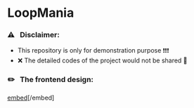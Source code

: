 # LoopMania

### ⚠ &nbsp; Disclaimer: 
- This repository is only for demonstration purpose ❗️❗️❗️
- ❌ The detailed codes of the project would not be shared 🔐 <br/>

###  ✏️ &nbsp; The frontend design: 

[embed](https://github.com/ea3onwong/LoopMania/files/9846571/frontend.pdf)[/embed]

